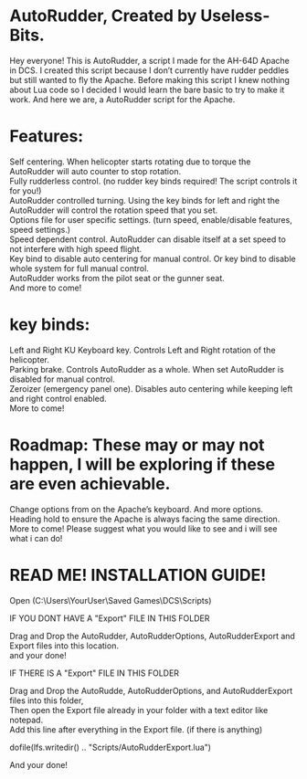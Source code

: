 # AutoRudder, Created by Useless-Bits.  

Hey everyone! This is AutoRudder, a script I made for the AH-64D Apache in DCS. I created this script because I don’t currently have rudder peddles but still wanted to fly the Apache. Before making this script I knew nothing about Lua code so I decided I would learn the bare basic to try to make it work. And here we are, a AutoRudder script for the Apache.

# Features:  
Self centering. When helicopter starts rotating due to torque the AutoRudder will auto counter to stop rotation.  
Fully rudderless control. (no rudder key binds required! The script controls it for you!)  
AutoRudder controlled turning. Using the key binds for left and right the AutoRudder will control the rotation speed that you set.  
Options file for user specific settings. (turn speed, enable/disable features, speed settings.)  
Speed dependent control. AutoRudder can disable itself at a set speed to not interfere with high speed flight.  
Key bind to disable auto centering for manual control. Or key bind to disable whole system for full manual control.  
AutoRudder works from the pilot seat or the gunner seat.  
And more to come!  

# key binds:  
Left and Right KU Keyboard key. Controls Left and Right rotation of the helicopter.  
Parking brake. Controls AutoRudder as a whole. When set AutoRudder is disabled for manual control.  
Zeroizer (emergency panel one). Disables auto centering while keeping left and right control enabled.  
More to come!  
  
# Roadmap: These may or may not happen, I will be exploring if these are even achievable.  
Change options from on the Apache’s keyboard. And more options.  
Heading hold to ensure the Apache is always facing the same direction.  
More to come! Please suggest what you would like to see and i will see what i can do!  

# READ ME! INSTALLATION GUIDE!  

Open (C:\Users\YourUser\Saved Games\DCS\Scripts)  

IF YOU DONT HAVE A "Export" FILE IN THIS FOLDER  
  
Drag and Drop the AutoRudder, AutoRudderOptions, AutoRudderExport and Export files into this location.  
and your done!

IF THERE IS A "Export" FILE IN THIS FOLDER  
  
Drag and Drop the AutoRudde, AutoRudderOptions, and AutoRudderExport files into this folder,  
Then open the Export file already in your folder with a text editor like notepad.  
Add this line after everything in the Export file. (if there is anything)  

dofile(lfs.writedir() .. "Scripts/AutoRudderExport.lua")  

And your done!  
